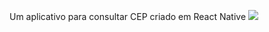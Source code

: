Um aplicativo para consultar CEP criado em React Native
<img src="https://drive.google.com/uc?export=view&id=1NreR0TrpnawJZ4Fo4PbmiH-c_EG_mDrr">
